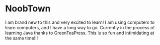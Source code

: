 # NoobTown
I am brand new to this and very excited to learn!
I am using computers to learn computers, and I have a long way to go.
Currently in the process of learning Java thanks to GreenTeaPress.
This is so fun and intimidating at the same time!!!
